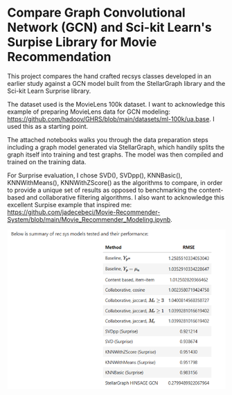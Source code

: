 # Compare Graph Convolutional Network (GCN) and Sci-kit Learn's Surpise Library for Movie Recommendation

This project compares the hand crafted recsys classes developed in an earlier study against a GCN model built from the StellarGraph library and the Sci-kit Learn Surprise library. 

The dataset used is the MovieLens 100k dataset. I want to acknowledge this example of preparing MovieLens data for GCN modeling: https://github.com/hadoov/GHRS/blob/main/datasets/ml-100k/ua.base. I used this as a starting point.

The attached notebooks walks you through the data preparation steps including a graph model generated via StellarGraph, which handily splits the graph itself into training and test graphs. The model was then compiled and trained on the training data.

For Surprise evaluation, I chose SVD(), SVDpp(), KNNBasic(), KNNWithMeans(), KNNWithZScore() as the algorithms to compare, in order to provide a unique set of results as opposed to benchmarking the content-based and collaborative filtering algorithms. I also want to acknowledge this excellent Surpise example that inspired me: https://github.com/jadecebeci/Movie-Recommender-System/blob/main/Movie_Recommender_Modeling.ipynb. 

![Comparison of Recommender System Performance](recsys_comparison.png)
